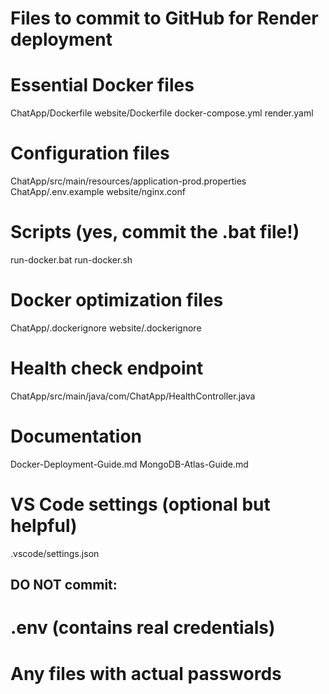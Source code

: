 # Files to commit to GitHub for Render deployment

# Essential Docker files
ChatApp/Dockerfile
website/Dockerfile
docker-compose.yml
render.yaml

# Configuration files
ChatApp/src/main/resources/application-prod.properties
ChatApp/.env.example
website/nginx.conf

# Scripts (yes, commit the .bat file!)
run-docker.bat
run-docker.sh

# Docker optimization files
ChatApp/.dockerignore
website/.dockerignore

# Health check endpoint
ChatApp/src/main/java/com/ChatApp/HealthController.java

# Documentation
Docker-Deployment-Guide.md
MongoDB-Atlas-Guide.md

# VS Code settings (optional but helpful)
.vscode/settings.json

## DO NOT commit:
# .env (contains real credentials)
# Any files with actual passwords
